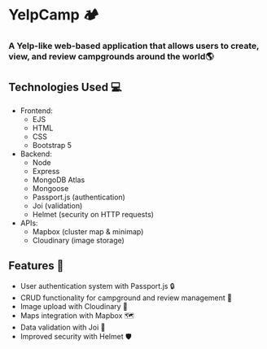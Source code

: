 # YelpCamp 🏕️
### A Yelp-like web-based application that allows users to create, view, and review campgrounds around the world🌎

## Technologies Used 💻
- Frontend:
  - EJS
  - HTML
  - CSS
  - Bootstrap 5
- Backend:
  - Node
  - Express
  - MongoDB Atlas
  - Mongoose
  - Passport.js (authentication)
  - Joi (validation)
  - Helmet (security on HTTP requests)
- APIs:
  - Mapbox (cluster map & minimap)
  - Cloudinary (image storage)

## Features 🎉
- User authentication system with Passport.js 🔒
- CRUD functionality for campground and review management 📝
- Image upload with Cloudinary 🌄
- Maps integration with Mapbox 🗺️
- Data validation with Joi 💯
- Improved security with Helmet 🛡️
